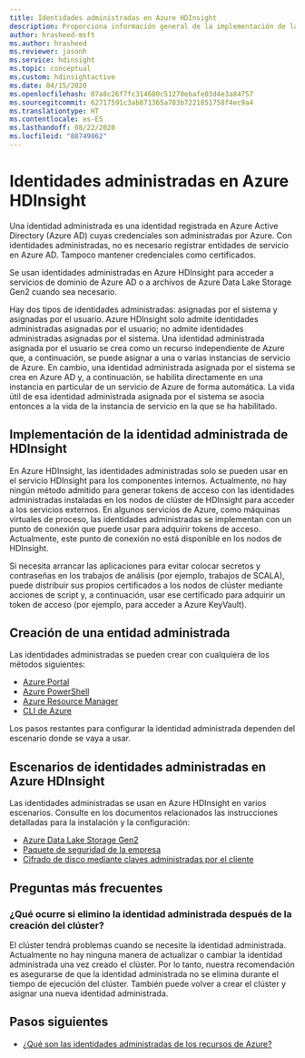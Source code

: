 ```yaml
---
title: Identidades administradas en Azure HDInsight
description: Proporciona información general de la implementación de las identidades administradas en Azure HDInsight.
author: hrasheed-msft
ms.author: hrasheed
ms.reviewer: jasonh
ms.service: hdinsight
ms.topic: conceptual
ms.custom: hdinsightactive
ms.date: 04/15/2020
ms.openlocfilehash: 07a8c26f7fc314680c51270ebafe03d4e3a84757
ms.sourcegitcommit: 62717591c3ab871365a783b7221851758f4ec9a4
ms.translationtype: HT
ms.contentlocale: es-ES
ms.lasthandoff: 08/22/2020
ms.locfileid: "88749862"
---
```

# <a name="managed-identities-in-azure-hdinsight"></a>Identidades administradas en Azure HDInsight

Una identidad administrada es una identidad registrada en Azure Active Directory (Azure AD) cuyas credenciales son administradas por Azure. Con identidades administradas, no es necesario registrar entidades de servicio en Azure AD. Tampoco mantener credenciales como certificados.

Se usan identidades administradas en Azure HDInsight para acceder a servicios de dominio de Azure AD o a archivos de Azure Data Lake Storage Gen2 cuando sea necesario.

Hay dos tipos de identidades administradas: asignadas por el sistema y asignadas por el usuario. Azure HDInsight solo admite identidades administradas asignadas por el usuario; no admite identidades administradas asignadas por el sistema. Una identidad administrada asignada por el usuario se crea como un recurso independiente de Azure que, a continuación, se puede asignar a una o varias instancias de servicio de Azure. En cambio, una identidad administrada asignada por el sistema se crea en Azure AD y, a continuación, se habilita directamente en una instancia en particular de un servicio de Azure de forma automática. La vida útil de esa identidad administrada asignada por el sistema se asocia entonces a la vida de la instancia de servicio en la que se ha habilitado.

## <a name="hdinsight-managed-identity-implementation"></a>Implementación de la identidad administrada de HDInsight

En Azure HDInsight, las identidades administradas solo se pueden usar en el servicio HDInsight para los componentes internos. Actualmente, no hay ningún método admitido para generar tokens de acceso con las identidades administradas instaladas en los nodos de clúster de HDInsight para acceder a los servicios externos. En algunos servicios de Azure, como máquinas virtuales de proceso, las identidades administradas se implementan con un punto de conexión que puede usar para adquirir tokens de acceso. Actualmente, este punto de conexión no está disponible en los nodos de HDInsight.

Si necesita arrancar las aplicaciones para evitar colocar secretos y contraseñas en los trabajos de análisis (por ejemplo, trabajos de SCALA), puede distribuir sus propios certificados a los nodos de clúster mediante acciones de script y, a continuación, usar ese certificado para adquirir un token de acceso (por ejemplo, para acceder a Azure KeyVault).

## <a name="create-a-managed-identity"></a>Creación de una entidad administrada

Las identidades administradas se pueden crear con cualquiera de los métodos siguientes:

* [Azure Portal](../active-directory/managed-identities-azure-resources/how-to-manage-ua-identity-portal.md)
* [Azure PowerShell](../active-directory/managed-identities-azure-resources/how-to-manage-ua-identity-powershell.md)
* [Azure Resource Manager](../active-directory/managed-identities-azure-resources/how-to-manage-ua-identity-arm.md)
* [CLI de Azure](../active-directory/managed-identities-azure-resources/how-to-manage-ua-identity-cli.md)

Los pasos restantes para configurar la identidad administrada dependen del escenario donde se vaya a usar.

## <a name="managed-identity-scenarios-in-azure-hdinsight"></a>Escenarios de identidades administradas en Azure HDInsight

Las identidades administradas se usan en Azure HDInsight en varios escenarios. Consulte en los documentos relacionados las instrucciones detalladas para la instalación y la configuración:

* [Azure Data Lake Storage Gen2](hdinsight-hadoop-use-data-lake-storage-gen2.md#create-a-user-assigned-managed-identity)
* [Paquete de seguridad de la empresa](domain-joined/apache-domain-joined-configure-using-azure-adds.md#create-and-authorize-a-managed-identity)
* [Cifrado de disco mediante claves administradas por el cliente](disk-encryption.md)

## <a name="faq"></a>Preguntas más frecuentes

### <a name="what-happens-if-i-delete-the-managed-identity-after-the-cluster-creation"></a>¿Qué ocurre si elimino la identidad administrada después de la creación del clúster?

El clúster tendrá problemas cuando se necesite la identidad administrada. Actualmente no hay ninguna manera de actualizar o cambiar la identidad administrada una vez creado el clúster. Por lo tanto, nuestra recomendación es asegurarse de que la identidad administrada no se elimina durante el tiempo de ejecución del clúster. También puede volver a crear el clúster y asignar una nueva identidad administrada.

## <a name="next-steps"></a>Pasos siguientes

* [¿Qué son las identidades administradas de los recursos de Azure?](../active-directory/managed-identities-azure-resources/overview.md)
